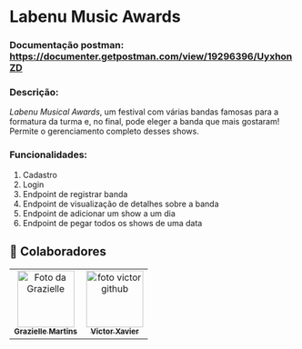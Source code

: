 # Labenu Music Awards

### Documentação postman: https://documenter.getpostman.com/view/19296396/UyxhonZD

### Descrição:

*Labenu Musical Awards*, um festival  com várias bandas famosas para a formatura da turma e, no final,  pode eleger a banda que mais gostaram! Permite o gerenciamento completo desses shows.

### Funcionalidades:

1. Cadastro 
2. Login
3. Endpoint de registrar banda
4. Endpoint de visualização de detalhes sobre a banda
5. Endpoint de adicionar um show a um dia
6. Endpoint de pegar todos os shows de uma data

## 🤝 Colaboradores

<table>
  <tr>
    <td align="center">
      <a href="https://github.com/graziellemcm">
        <img src="https://avatars.githubusercontent.com/u/62907120?v=4" width="100px;" alt="Foto da Grazielle"/><br>
        <sub>
          <b>Grazielle Martins</b>
        </sub>
      </a>
    </td>
    <td align="center">
      <a href="https://github.com/Vsux17">
        <img src="https://avatars.githubusercontent.com/u/94612208?v=4" width="100px;" alt="foto victor github"/><br>
        <sub>
          <b>Victor Xavier</b>
        </sub>
      </a>
    </td>
  </tr>
</table>
